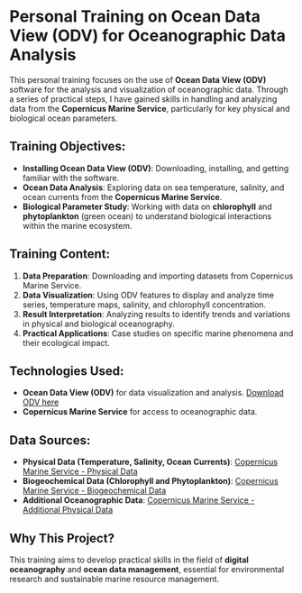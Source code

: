 # Personal Training on Ocean Data View (ODV) for Oceanographic Data Analysis

This personal training focuses on the use of **Ocean Data View (ODV)** software for the analysis and visualization of oceanographic data. Through a series of practical steps, I have gained skills in handling and analyzing data from the **Copernicus Marine Service**, particularly for key physical and biological ocean parameters.

## Training Objectives:
- **Installing Ocean Data View (ODV)**: Downloading, installing, and getting familiar with the software.
- **Ocean Data Analysis**: Exploring data on sea temperature, salinity, and ocean currents from the **Copernicus Marine Service**.
- **Biological Parameter Study**: Working with data on **chlorophyll** and **phytoplankton** (green ocean) to understand biological interactions within the marine ecosystem.

## Training Content:
1. **Data Preparation**: Downloading and importing datasets from Copernicus Marine Service.
2. **Data Visualization**: Using ODV features to display and analyze time series, temperature maps, salinity, and chlorophyll concentration.
3. **Result Interpretation**: Analyzing results to identify trends and variations in physical and biological oceanography.
4. **Practical Applications**: Case studies on specific marine phenomena and their ecological impact.

## Technologies Used:
- **Ocean Data View (ODV)** for data visualization and analysis. [Download ODV here](https://odv.awi.de/)
- **Copernicus Marine Service** for access to oceanographic data.

## Data Sources:
- **Physical Data (Temperature, Salinity, Ocean Currents)**: [Copernicus Marine Service - Physical Data](https://data.marine.copernicus.eu/product/GLOBAL_ANALYSISFORECAST_PHY_001_024/download)
- **Biogeochemical Data (Chlorophyll and Phytoplankton)**: [Copernicus Marine Service - Biogeochemical Data](https://data.marine.copernicus.eu/product/GLOBAL_ANALYSISFORECAST_BGC_001_028/download?dataset=cmems_mod_glo_bgc-pft_anfc_0.25deg_P1D-m_202311)
- **Additional Oceanographic Data**: [Copernicus Marine Service - Additional Physical Data](https://data.marine.copernicus.eu/product/GLOBAL_ANALYSISFORECAST_PHY_001_024/download?dataset=cmems_mod_glo_phy-so_anfc_0.083deg_P1D-m_202406)

## Why This Project?
This training aims to develop practical skills in the field of **digital oceanography** and **ocean data management**, essential for environmental research and sustainable marine resource management.
